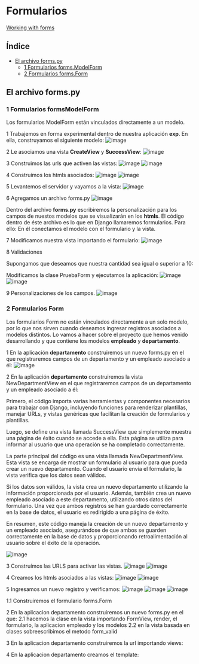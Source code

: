 # Formularios

[Working with forms](https://docs.djangoproject.com/en/5.1/topics/forms/)

## Índice

* [El archivo forms.py](#1-El-archivo-forms.py)
  * [1 Formularios forms.ModelForm](#1-Formularios-formsModelForm)
  * [2 Formularios forms.Form](#2-Formularios-formsForm)
    
## El archivo forms.py

### 1 Formularios formsModelForm

Los formularios ModelForm están vinculados directamente a un modelo.

1 Trabajemos en forma experimental dentro de nuestra aplicación **exp**. En ella, construyamos el siguiente modelo:
![image](https://github.com/user-attachments/assets/2e9fc619-686b-4022-bb51-879a9b9c0184)

2 Le asociamos una vista **CreateView** y **SuccessView**:
![image](https://github.com/user-attachments/assets/e0d6a6fd-cae8-4674-a1dd-34f331aca7d5)

3 Construimos las urls que activen las vistas:
![image](https://github.com/user-attachments/assets/d1810929-1867-442f-8798-730cdc95cb93)
![image](https://github.com/user-attachments/assets/b36a2e8b-36d7-4628-8369-7c914491cbb7)

4 Construímos los htmls asociados:
![image](https://github.com/user-attachments/assets/491f46cb-a2db-4bc5-9977-eeb8aa5b8dcc)
![image](https://github.com/user-attachments/assets/05cd132a-e58e-4a81-8252-fa7234aae89a)

5 Levantemos el servidor y vayamos a la vista:
![image](https://github.com/user-attachments/assets/bb2df9bd-4dd2-4599-aa06-907021f33076)

6 Agregamos un archivo forms.py
![image](https://github.com/user-attachments/assets/631a515d-e257-485c-82cc-297bb1f5cf53)

Dentro del archivo **forms.py** escribiremos la personalización para los campos de nuestos modelos que se visualizarán en los **htmls**. El código dentro de éste archivo es lo que en Django llamaremos formularios. Para ello:
En él conectamos el modelo con el formulario y la vista.

7 Modificamos nuestra vista importando el formulario:
![image](https://github.com/user-attachments/assets/ef700024-45c2-423b-836d-0f6419d584b5)

8 Validaciones

Supongamos que deseamos que nuestra cantidad sea igual o superior a 10:

Modificamos la clase PruebaForm y ejecutamos la aplicación:
![image](https://github.com/user-attachments/assets/eaf054ff-d8ae-48a7-a55a-cb05c5cb0320)
![image](https://github.com/user-attachments/assets/03bb6857-4e0a-4463-ae97-6a16b155a602)

9 Personalizaciones de los campos.
![image](https://github.com/user-attachments/assets/3ebc5d75-bd44-4782-82ae-eae09c5a0450)

### 2 Formularios Form

Los formularios Form no están vinculados directamente a un solo modelo, por lo que nos sirven cuando deseamos ingresar registros asociados a modelos distintos. Lo vamos a hacer sobre el proyecto que hemos venido desarrollando y que contiene los modelos **empleado** y **departamento**.

1 En la aplicación **departamento** construiremos un nuevo forms.py en el que registraremos campos de un departamento y un empleado asociado a él:
![image](https://github.com/user-attachments/assets/6a881efe-9557-45e6-b2cd-5eee8b64bd78)

2 En la aplicación **departamento** construiremos la vista NewDepartmentView en el que registraremos campos de un departamento y un empleado asociado a él:

Primero, el código importa varias herramientas y componentes necesarios para trabajar con Django, incluyendo funciones para renderizar plantillas, manejar URLs, y vistas genéricas que facilitan la creación de formularios y plantillas.

Luego, se define una vista llamada SuccessView que simplemente muestra una página de éxito cuando se accede a ella. Esta página se utiliza para informar al usuario que una operación se ha completado correctamente.

La parte principal del código es una vista llamada NewDepartmentView. Esta vista se encarga de mostrar un formulario al usuario para que pueda crear un nuevo departamento. Cuando el usuario envía el formulario, la vista verifica que los datos sean válidos.

Si los datos son válidos, la vista crea un nuevo departamento utilizando la información proporcionada por el usuario. Además, también crea un nuevo empleado asociado a este departamento, utilizando otros datos del formulario. Una vez que ambos registros se han guardado correctamente en la base de datos, el usuario es redirigido a una página de éxito.

En resumen, este código maneja la creación de un nuevo departamento y un empleado asociado, asegurándose de que ambos se guarden correctamente en la base de datos y proporcionando retroalimentación al usuario sobre el éxito de la operación.

![image](https://github.com/user-attachments/assets/ccc97b4f-ae20-4e5a-a1a8-e44b39c4dfdb)

3 Construímos las URLS para activar las vistas.
![image](https://github.com/user-attachments/assets/d9628226-345e-40d6-894b-43305563e431)
![image](https://github.com/user-attachments/assets/d8cbc229-9544-45a8-943a-53162980ec38)

4 Creamos los htmls asociados a las vistas:
![image](https://github.com/user-attachments/assets/b505c12d-6305-47b1-8965-da79b552bd15)
![image](https://github.com/user-attachments/assets/4cbcdcd3-e31b-42e6-bf52-2def56165ad5)

5 Ingresamos un nuevo registro y verificamos:
![image](https://github.com/user-attachments/assets/51177aae-b6f2-42f8-8f37-5e921b7333c4)
![image](https://github.com/user-attachments/assets/9b3de7a6-dc54-4b63-a78f-d5ffeda6a009)
![image](https://github.com/user-attachments/assets/3b296643-d1d4-40fb-9b08-52ec787d6b50)













1.1 Construiremos el formulario forms.Form

2 En la aplicacion departamento construiremos un nuevo forms.py en el que:
2.1 hacemos la clase en la vista importando FormView, render, el formulario, la aplicacion empleado y los modelos
2.2 en la vista basada en clases sobreescribimos el metodo form_valid

3 En la aplicacion departamento construiremos la url importando views:

4 En la aplicacion departamento creamos el template:









